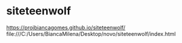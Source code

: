 # siteteenwolf
 https://projbiancagomes.github.io/siteteenwolf/
file:///C:/Users/BiancaMilena/Desktop/novo/siteteenwolf/index.html

